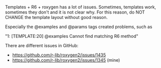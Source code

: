 Templates  + R6 + roxygen has a lot of issues.
Sometimes, templates work, sometimes they don't and it is not clear why.
For this reason, do NOT CHANGE the template layout without good reason.

Especially the @examples and @params tags created problems, such as

"1: [TEMPLATE:20] @examples Cannot find matching R6 method"

There are different issues in GitHub:
* https://github.com/r-lib/roxygen2/issues/1435
* https://github.com/r-lib/roxygen2/issues/1345 (mine)

